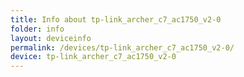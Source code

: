 ```yaml
---
title: Info about tp-link_archer_c7_ac1750_v2-0
folder: info
layout: deviceinfo
permalink: /devices/tp-link_archer_c7_ac1750_v2-0/
device: tp-link_archer_c7_ac1750_v2-0
---
```

